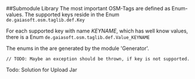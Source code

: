 ##Submodule Library
The most important OSM-Tags are defined as Enum-values. The supported keys reside in the Enum 
`de.gaiasoft.osm.taglib.def.Key`

For each supported key with name *KEYNAME*, which has well know values, there is a Enum
`de.gaiasoft.osm.taglib.def.Value_KEYNAME`

The enums in the are generated by the module 'Generator'.

    // TODO: Maybe an exception should be thrown, if key is not supported.

Todo: Solution for Upload Jar